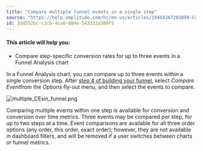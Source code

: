 ```yaml
---
title: "Compare multiple funnel events in a single step"
source: "https://help.amplitude.com/hc/en-us/articles/19458267203099-Compare-multiple-funnel-events-in-a-single-step"
id: 2dd552bc-c1cb-4ca8-884e-543332a380f5
---
```


#### This article will help you:

* Compare step-specific conversion rates for up to three events in a Funnel Analysis chart

In a Funnel Analysis chart, you can compare up to three events within a single conversion step. After [step 4 of building your funnel](/analytics/charts/funnel-analysis/funnel-analysis-build), select *Compare Event*from the *Options* fly-out menu, and then select the events to compare.

![multiple_CEsin_funnel.png](/output/img/funnel-analysis/multiple-cesin-funnel-png.png)

Comparing multiple events within one step is available for conversion and conversion over time metrics. Three events may be compared per step, for up to two steps at a time. Event comparisons are available for all three order options (any order, this order, exact order); however, they are not available in dashboard filters, and will be removed if a user switches between charts or funnel metrics. 
